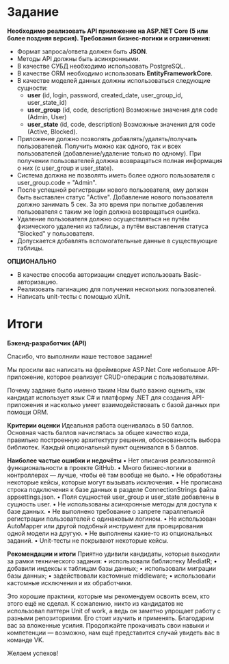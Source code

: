 # Задание

**Необходимо реализовать API приложение на ASP.NET Core (5 или более поздняя версия). Требования бизнес-логики и ограничения:**
- Формат запроса/ответа должен быть **JSON**.
- Методы API должны быть асинхронными.
- В качестве СУБД необходимо использовать PostgreSQL.
- В качестве ORM необходимо использовать **EntityFrameworkCore**.
- В качестве моделей данных должны использоваться следующие сущности: 
  - **user** (id, login, password, created_date, user_group_id, user_state_id)
  - **user_group** (id, code, description) Возможные значения для code (Admin, User)
  - **user_state** (id, code, description) Возможные значения для code (Active, Blocked).
- Приложение должно позволять добавлять/удалять/получать пользователей. Получить можно как одного, так и всех пользователей (добавление/удаление только по одному). При получении пользователей должна возвращаться полная информация о них (с user_group и user_state).
- Система должна не позволять иметь более одного пользователя с user_group.code = "Admin".
- После успешной регистрации нового пользователя, ему должен быть выставлен статус "Active". Добавление нового пользователя должно занимать 5 сек. За это время при попытке добавления пользователя с таким же login должна возвращаться ошибка. 
- Удаление пользователя должно осуществляться не путём физического удаления из таблицы, а путём выставления статуса "Blocked" у пользователя.
- Допускается добавлять вспомогательные данные в существующие таблицы.

**ОПЦИОНАЛЬНО**

- В качестве способа авторизации следует использовать Basic-авторизацию.
- Реализовать пагинацию для получения нескольких пользователей.
- Написать unit-тесты с помощью xUnit.

# Итоги

**Бэкенд-разработчик (API)**

Спасибо, что выполнили наше тестовое задание!

Мы просили вас написать на фреймворке ASP.Net Core небольшое API-приложение, которое реализует CRUD-операции с пользователями.

Почему задание было именно таким
Нам было важно оценить, как кандидат использует язык C# и платформу .NET для создания API-приложения и насколько умеет взаимодействовать с базой данных при помощи ORM.

**Критерии оценки**
Идеальная работа оценивалась в 50 баллов. Основная часть баллов начислялась за общее качество кода, правильно построенную архитектуру решения, обоснованность выбора библиотек. Каждый опциональный пункт оценивался в 5 баллов.

**Наиболее частые ошибки и недочёты**
• Нет описания реализованной функциональности в проекте GitHub.
• Много бизнес-логики в контроллерах — лучше, чтобы её там вообще не было.
• Не обработаны некоторые кейсы, которые могут вызывать исключения.
• Не прописана строка подключения к базе данных в разделе ConnectionStrings файла appsettings.json.
• Поля сущностей user_group и user_state добавлены в сущность user.
• Не использованы асинхронные методы для доступа к базе данных.
• Не выполнено требование о запрете параллельной регистрации пользователей с одинаковым логином.
• Не использован AutoMapper или другой подобный инструмент для проецирования одной модели на другую.
• Не выполнены какие-то из опциональных заданий.
• Unit-тесты не покрывают некоторые кейсы.

**Рекомендации и итоги**
Приятно удивили кандидаты, которые выходили за рамки технического задания:
• использовали библиотеку MediatR;
• добавили индексы к таблицам базы данных;
• использовали миграции базы данных;
• задействовали кастомные middleware;
• использовали кастомные исключения и их обработчики.

Это хорошие практики, которые мы рекомендуем освоить всем, кто этого ещё не сделал.
К сожалению, никто из кандидатов не использовал паттерн Unit of work, а ведь он заметно упрощает работу с разными репозиториями. Его стоит изучить и применять.
Благодарим вас за вложенные усилия. Продолжайте прокачивать свои навыки и компетенции — возможно, нам ещё представится случай увидеть вас в команде VK.

Желаем успехов!
